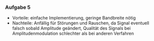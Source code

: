 ### Aufgabe 5

- Vorteile: einfache Implementierung, geringe Bandbreite nötig
- Nachteile: Anfällig für Störungen und Rauschen, da Signal eventuell falsch sobald Amplitude geändert, Qualität des Signals bei Amplitudenmodulation schlechter als bei anderen Verfahren
